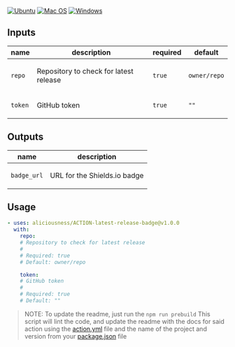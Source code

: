 [![Ubuntu](https://img.shields.io/badge/Ubuntu-E95420?style=for-the-badge\&logo=ubuntu\&logoColor=white)](https://docs.github.com/en/actions/reference/workflow-syntax-for-github-actions#jobsjob_idruns-on)
[![Mac OS](https://img.shields.io/badge/mac%20os-000000?style=for-the-badge\&logo=macos\&logoColor=F0F0F0)](https://docs.github.com/en/actions/reference/workflow-syntax-for-github-actions#jobsjob_idruns-on)
[![Windows](https://img.shields.io/badge/Windows-0078D6?style=for-the-badge\&logo=windows\&logoColor=white)](https://docs.github.com/en/actions/reference/workflow-syntax-for-github-actions#jobsjob_idruns-on)
<!-- action-docs-header source="action.yml" -->

<!-- action-docs-header source="action.yml" -->

<!-- action-docs-inputs source="action.yml" -->
## Inputs

| name | description | required | default |
| --- | --- | --- | --- |
| `repo` | <p>Repository to check for latest release</p> | `true` | `owner/repo` |
| `token` | <p>GitHub token</p> | `true` | `""` |
<!-- action-docs-inputs source="action.yml" -->

<!-- action-docs-outputs source="action.yml" -->
## Outputs

| name | description |
| --- | --- |
| `badge_url` | <p>URL for the Shields.io badge</p> |
<!-- action-docs-outputs source="action.yml" -->

<!-- action-docs-usage source="action.yml" project="aliciousness/ACTION-latest-release-badge" version="v1.0.0" -->
## Usage

```yaml
- uses: aliciousness/ACTION-latest-release-badge@v1.0.0
  with:
    repo:
    # Repository to check for latest release
    #
    # Required: true
    # Default: owner/repo

    token:
    # GitHub token
    #
    # Required: true
    # Default: ""
```
<!-- action-docs-usage source="action.yml" project="gce-digital-marketing-infrastructure/ACTION-latest-release-badge" version="v1.0.0" -->


> NOTE: To update the readme, just run the `npm run prebuild` This script will lint the code, and update the readme with the docs for said action using the [action.yml](./action.yml) file and the name of the project and version from your [package.json](./package.json) file
